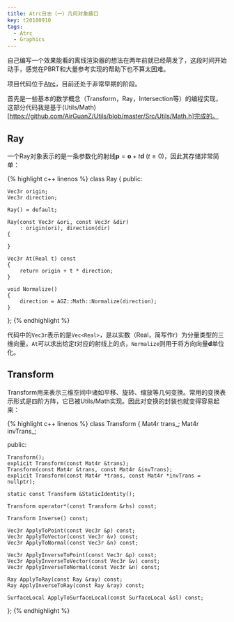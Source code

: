 ```yaml
---
title: Atrc日志（一）几何对象接口
key: t20180910
tags:
  - Atrc
  - Graphics
---
```


自己编写一个效果能看的离线渲染器的想法在两年前就已经萌发了，这段时间开始动手，感觉在PBRT和大量参考实现的帮助下也不算太困难。

项目代码位于[Atrc](https://github.com/AirGuanZ/Atrc)，目前还处于非常早期的阶段。

<!--more-->

首先是一些基本的数学概念（Transform，Ray，Intersection等）的编程实现，这部分代码我是基于(Utils/Math)[https://github.com/AirGuanZ/Utils/blob/master/Src/Utils/Math.h]完成的。

## Ray

一个Ray对象表示的是一条参数化的射线$\bm p = \bm o + t\bm d~(t \ge 0)$，因此其存储非常简单：

{% highlight c++ linenos %}
class Ray
{
public:

    Vec3r origin;
    Vec3r direction;

    Ray() = default;

    Ray(const Vec3r &ori, const Vec3r &dir)
        : origin(ori), direction(dir)
    {

    }

    Vec3r At(Real t) const
    {
        return origin + t * direction;
    }

    void Normalize()
    {
        direction = AGZ::Math::Normalize(direction);
    }
};
{% endhighlight %}

代码中的`Vec3r`表示的是`Vec<Real>`，是以实数（Real，简写作r）为分量类型的三维向量。`At`可以求出给定$t$对应的射线上的点，`Normalize`则用于将方向向量$\bm d$单位化。

## Transform

Transform用来表示三维空间中诸如平移、旋转、缩放等几何变换。常用的变换表示形式是四阶方阵，它已被Utils/Math实现。因此对变换的封装也就变得容易起来：

{% highlight c++ linenos %}
class Transform
{
    Mat4r trans_;
    Mat4r invTrans_;

public:

    Transform();
    explicit Transform(const Mat4r &trans);
    Transform(const Mat4r &trans, const Mat4r &invTrans);
    explicit Transform(const Mat4r *trans, const Mat4r *invTrans = nullptr);

    static const Transform &StaticIdentity();

    Transform operator*(const Transform &rhs) const;

    Transform Inverse() const;

    Vec3r ApplyToPoint(const Vec3r &p) const;
    Vec3r ApplyToVector(const Vec3r &v) const;
    Vec3r ApplyToNormal(const Vec3r &n) const;

    Vec3r ApplyInverseToPoint(const Vec3r &p) const;
    Vec3r ApplyInverseToVector(const Vec3r &v) const;
    Vec3r ApplyInverseToNormal(const Vec3r &n) const;

    Ray ApplyToRay(const Ray &ray) const;
    Ray ApplyInverseToRay(const Ray &ray) const;

    SurfaceLocal ApplyToSurfaceLocal(const SurfaceLocal &sl) const;
};
{% endhighlight %}
